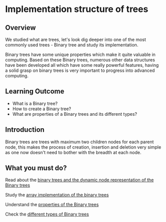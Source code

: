 
# Implementation structure of trees

## Overview
We studied what are trees, let's look dig deeper into one of the most commonly used trees - Binary tree and study its implementation.

Binary trees have some unique properties which make it quite valuable in computing. Based on these Binary trees, numerous other data structures have been developed all which have some really powerful features, having a solid grasp on binary trees is very important to progress into advanced computing.

## Learning Outcome
- What is a Binary tree?
- How to create a Binary tree?
- What are properties of a Binary trees and its different types?
## Introduction

Binary trees are trees with maximum two children nodes for each parent node, this makes the process of creation, insertion and deletion very simple as one now doesn't need to bother with the breadth at each node.

## What you must do?
Read about the [binary trees and the dynamic node representation of the Binary trees](https://www.geeksforgeeks.org/binary-tree-set-1-introduction/)

Study the [array implementation of the binary trees](https://www.youtube.com/watch?v=0iHD18D072c)

Understand the [properties of the Binary trees ](https://www.geeksforgeeks.org/binary-tree-set-2-properties/)

Check the [different types of Binary trees](https://www.geeksforgeeks.org/binary-tree-set-3-types-of-binary-tree/)